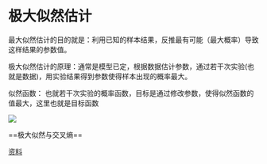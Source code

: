 # 极大似然估计

最大似然估计的目的就是：利用已知的样本结果，反推最有可能（最大概率）导致这样结果的参数值。

极大似然估计的原理：通常是模型已定，根据数据估计参数，通过若干次实验(也就是数据)，用实验结果得到参数使得样本出现的概率最大。

似然函数： 也就若干次实验的概率函数，目标是通过修改参数，使得似然函数的值最大，这里也就是目标函数

![](/Users/oliver/Desktop/AI_photo/photo_for_note/极大似然.png)

==极大似然与交叉熵==



[资料](http://blog.csdn.net/zengxiantao1994/article/details/72787849)

